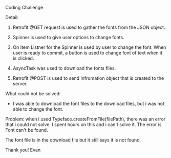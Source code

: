 Coding Challenge 


Detail:

1. Retrofit @GET request is used to gather the fonts from the JSON object. 

2. Spinner is used to give user options to change fonts.

3. On Item Listner for the Spinner is used by user to change the font. When user is ready to commit, a button is used to change font of text when it is clicked. 

4. AsyncTask was used to download the fonts files. 

5. Retrofit @POST is used to send Infromation object that is created to the server. 


What could not be solved:
- I was able to download the font files to the download files, 
but i was not able to change the font. 

Problem: when i used Typeface.createFromFile(filePath), there was an error that i could not solve. I spent hours on this and i can't solve it. The error is Font can't be found. 

The font file is in the download file but it still says it is not found. 

Thank you!
Evan
